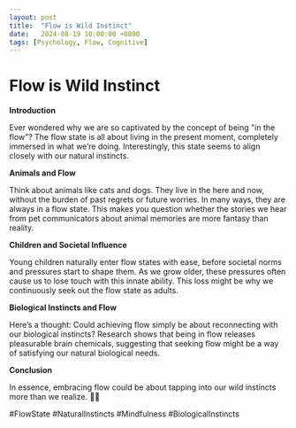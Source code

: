 ```yaml
---
layout: post
title:  "Flow is Wild Instinct"
date:   2024-08-19 10:00:00 +0800
tags: [Psychology, Flow, Cognitive]
---
```


# Flow is Wild Instinct

**Introduction**

Ever wondered why we are so captivated by the concept of being "in the flow"? The flow state is all about living in the present moment, completely immersed in what we’re doing. Interestingly, this state seems to align closely with our natural instincts.

**Animals and Flow**

Think about animals like cats and dogs. They live in the here and now, without the burden of past regrets or future worries. In many ways, they are always in a flow state. This makes you question whether the stories we hear from pet communicators about animal memories are more fantasy than reality.

**Children and Societal Influence**

Young children naturally enter flow states with ease, before societal norms and pressures start to shape them. As we grow older, these pressures often cause us to lose touch with this innate ability. This loss might be why we continuously seek out the flow state as adults.

**Biological Instincts and Flow**

Here’s a thought: Could achieving flow simply be about reconnecting with our biological instincts? Research shows that being in flow releases pleasurable brain chemicals, suggesting that seeking flow might be a way of satisfying our natural biological needs.

**Conclusion**

In essence, embracing flow could be about tapping into our wild instincts more than we realize. 🌟💭

#FlowState #NaturalInstincts #Mindfulness #BiologicalInstincts
